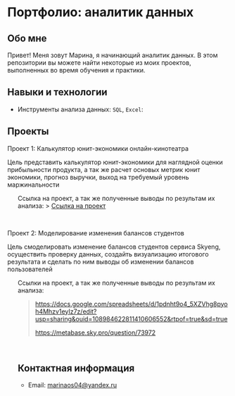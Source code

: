 # Портфолио: аналитик данных
## Обо мне 
Привет! Меня зовут Марина, я начинающий аналитик данных. 
В этом репозитории вы можете найти некоторые из моих проектов, выполненных во время обучения и практики.
<br>

## Навыки и технологии
- Инструменты анализа данных: ``SQL``, ``Excel``: 

## Проекты
<p> Проект 1: Калькулятор юнит-экономики онлайн-кинотеатра</p>
<p> Цель представить калькулятор юнит-экономики для наглядной оценки прибыльности продукта, а так же расчет основых метрик юнит экономики, прогноз выручки, выход на требуемый уровень маржинальности </p>
<ol> 
Ссылка на проект, а так же полученные выводы по результам их анализа:
> <a href="https://drive.google.com/drive/folders/13ClkeeeRb03ZmToVNpTS_4js2dwQkMp">Ссылка на проект</a>
</ol>
<br> 
  
<p> Проект 2: Моделирование изменения балансов студентов</p> 
<p> Цель смоделировать изменение балансов студентов сервиса Skyeng, осуществить проверку данных, cоздайть визуализацию итогового результата и сделать по ним выводы об изменении балансов пользователей <p>
<ol> Ссылки на проект, а так же полученные выводы по результам их анализа:

> <a href="https://github.com/Skyproportfolio/data-analytics-5month/blob/main/Проект%205.xlsx"></a> https://docs.google.com/spreadsheets/d/1pdnht9o4_5XZVhg8pyoh4Mhzv1eyIz7z/edit?usp=sharing&ouid=108984622811410606552&rtpof=true&sd=true
> 
> <a href="https://github.com/Skyproportfolio/data-analytics-5month/blob/main/Проект%205.xlsx"></a> https://metabase.sky.pro/question/73972
<br>

## Контактная информация
- Email: marinaos04@yandex.ru
